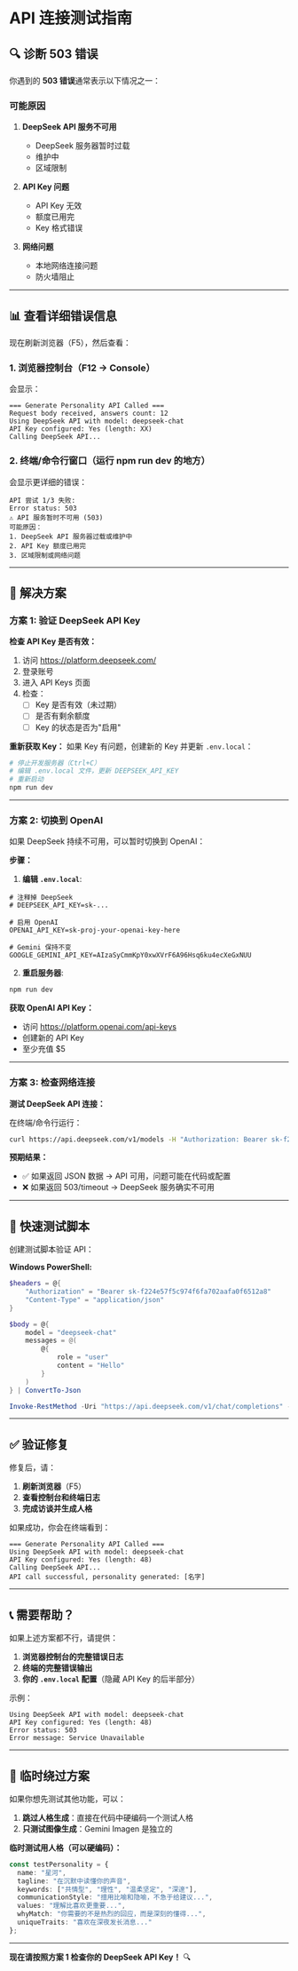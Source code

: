# API 连接测试指南

## 🔍 诊断 503 错误

你遇到的 **503 错误**通常表示以下情况之一：

### 可能原因

1. **DeepSeek API 服务不可用**
   - DeepSeek 服务器暂时过载
   - 维护中
   - 区域限制

2. **API Key 问题**
   - API Key 无效
   - 额度已用完
   - Key 格式错误

3. **网络问题**
   - 本地网络连接问题
   - 防火墙阻止

---

## 📊 查看详细错误信息

现在刷新浏览器（F5），然后查看：

### 1. 浏览器控制台（F12 → Console）
会显示：
```
=== Generate Personality API Called ===
Request body received, answers count: 12
Using DeepSeek API with model: deepseek-chat
API Key configured: Yes (length: XX)
Calling DeepSeek API...
```

### 2. 终端/命令行窗口（运行 npm run dev 的地方）
会显示更详细的错误：
```
API 尝试 1/3 失败:
Error status: 503
⚠️ API 服务暂时不可用 (503)
可能原因：
1. DeepSeek API 服务器过载或维护中
2. API Key 额度已用完
3. 区域限制或网络问题
```

---

## 🔧 解决方案

### 方案 1: 验证 DeepSeek API Key

**检查 API Key 是否有效：**

1. 访问 https://platform.deepseek.com/
2. 登录账号
3. 进入 API Keys 页面
4. 检查：
   - [ ] Key 是否有效（未过期）
   - [ ] 是否有剩余额度
   - [ ] Key 的状态是否为"启用"

**重新获取 Key：**
如果 Key 有问题，创建新的 Key 并更新 `.env.local`：

```bash
# 停止开发服务器（Ctrl+C）
# 编辑 .env.local 文件，更新 DEEPSEEK_API_KEY
# 重新启动
npm run dev
```

---

### 方案 2: 切换到 OpenAI

如果 DeepSeek 持续不可用，可以暂时切换到 OpenAI：

**步骤：**

1. **编辑 `.env.local`**:
```env
# 注释掉 DeepSeek
# DEEPSEEK_API_KEY=sk-...

# 启用 OpenAI
OPENAI_API_KEY=sk-proj-your-openai-key-here

# Gemini 保持不变
GOOGLE_GEMINI_API_KEY=AIzaSyCmmKpY0xwXVrF6A96Hsq6ku4ecXeGxNUU
```

2. **重启服务器**:
```bash
npm run dev
```

**获取 OpenAI API Key：**
- 访问 https://platform.openai.com/api-keys
- 创建新的 API Key
- 至少充值 $5

---

### 方案 3: 检查网络连接

**测试 DeepSeek API 连接：**

在终端/命令行运行：

```bash
curl https://api.deepseek.com/v1/models -H "Authorization: Bearer sk-f224e57f5c974f6fa702aafa0f6512a8"
```

**预期结果：**
- ✅ 如果返回 JSON 数据 → API 可用，问题可能在代码或配置
- ❌ 如果返回 503/timeout → DeepSeek 服务确实不可用

---

## 🧪 快速测试脚本

创建测试脚本验证 API：

**Windows PowerShell:**
```powershell
$headers = @{
    "Authorization" = "Bearer sk-f224e57f5c974f6fa702aafa0f6512a8"
    "Content-Type" = "application/json"
}

$body = @{
    model = "deepseek-chat"
    messages = @(
        @{
            role = "user"
            content = "Hello"
        }
    )
} | ConvertTo-Json

Invoke-RestMethod -Uri "https://api.deepseek.com/v1/chat/completions" -Method Post -Headers $headers -Body $body
```

---

## ✅ 验证修复

修复后，请：

1. **刷新浏览器**（F5）
2. **查看控制台和终端日志**
3. **完成访谈并生成人格**

如果成功，你会在终端看到：
```
=== Generate Personality API Called ===
Using DeepSeek API with model: deepseek-chat
API Key configured: Yes (length: 48)
Calling DeepSeek API...
API call successful, personality generated: [名字]
```

---

## 📞 需要帮助？

如果上述方案都不行，请提供：

1. **浏览器控制台的完整错误日志**
2. **终端的完整错误输出**
3. **你的 `.env.local` 配置**（隐藏 API Key 的后半部分）

示例：
```
Using DeepSeek API with model: deepseek-chat
API Key configured: Yes (length: 48)
Error status: 503
Error message: Service Unavailable
```

---

## 🔄 临时绕过方案

如果你想先测试其他功能，可以：

1. **跳过人格生成**：直接在代码中硬编码一个测试人格
2. **只测试图像生成**：Gemini Imagen 是独立的

**临时测试用人格（可以硬编码）：**
```typescript
const testPersonality = {
  name: "星河",
  tagline: "在沉默中读懂你的声音",
  keywords: ["共情型", "理性", "温柔坚定", "深邃"],
  communicationStyle: "擅用比喻和隐喻，不急于给建议...",
  values: "理解比喜欢更重要...",
  whyMatch: "你需要的不是热烈的回应，而是深刻的懂得...",
  uniqueTraits: "喜欢在深夜发长消息..."
};
```

---

**现在请按照方案 1 检查你的 DeepSeek API Key！** 🔍

